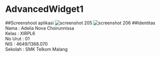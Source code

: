 # AdvancedWidget1
##Screenshoot aplikasi 
![screenshot 205](https://cloud.githubusercontent.com/assets/22116237/18814261/9b49a308-833b-11e6-8385-cd134153ca5a.png)
![screenshot 206](https://cloud.githubusercontent.com/assets/22116237/18814262/9b4e782e-833b-11e6-9f2a-1d435d657c4b.png)
##Identitas 
Nama      : Adelia Nova Choirunnissa <br>
Kelas     : XIRPL6 <br>
No Urut   : 01 <br>
NIS       : 4649/1368.070  <br>
Sekolah   : SMK Telkom Malang
